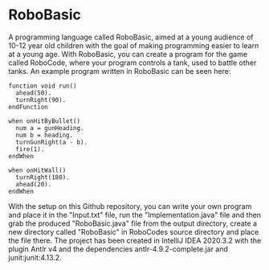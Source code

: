 # RoboBasic
A programming language called RoboBasic, aimed at a young audience of 10-12 year old children with the goal of making programming easier to learn at a young age. With RoboBasic, you can create a program for the game called RoboCode, where your program controls a tank, used to battle other tanks. An example program written in RoboBasic can be seen here:



    function void run()
      ahead(50).
      turnRight(90).
    endFunction

    when onHitByBullet()
      num a = gunHeading.
      num b = heading.
      turnGunRight(a - b).
      fire(1).
    endWhen

    when onHitWall()
      turnRight(180).
      ahead(20).
    endWhen

With the setup on this Github repository, you can write your own program and place it in the "Input.txt" file, run the "Implementation.java" file and then grab the produced "RoboBasic.java" file from the output directory, create a new directory called "RoboBasic" in RoboCodes source directory and place the file there. The project has been created in IntelliJ IDEA 2020.3.2 with the plugin Antlr v4 and the dependencies antlr-4.9.2-complete.jar and junit:junit:4.13.2.
